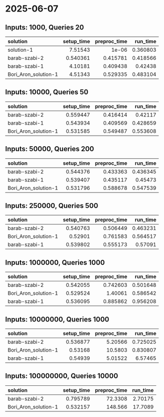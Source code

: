 # 2025-06-07

## Inputs: 1000, Queries 20

| solution             |   setup_time |   preproc_time |   run_time |
|:---------------------|-------------:|---------------:|-----------:|
| solution-1           |     7.51543  |       1e-06    |   0.360803 |
| barab-szabi-2        |     0.540361 |       0.415781 |   0.418566 |
| barab-szabi-1        |     4.10181  |       0.409438 |   0.42438  |
| Bori_Aron_solution-1 |     4.51343  |       0.529335 |   0.483104 |

## Inputs: 10000, Queries 50

| solution             |   setup_time |   preproc_time |   run_time |
|:---------------------|-------------:|---------------:|-----------:|
| barab-szabi-2        |     0.559447 |       0.416414 |   0.42117  |
| barab-szabi-1        |     0.543934 |       0.409569 |   0.428659 |
| Bori_Aron_solution-1 |     0.531585 |       0.549487 |   0.553608 |

## Inputs: 50000, Queries 200

| solution             |   setup_time |   preproc_time |   run_time |
|:---------------------|-------------:|---------------:|-----------:|
| barab-szabi-2        |     0.544376 |       0.433363 |   0.436345 |
| barab-szabi-1        |     0.539407 |       0.435117 |   0.45473  |
| Bori_Aron_solution-1 |     0.531796 |       0.588678 |   0.547539 |

## Inputs: 250000, Queries 500

| solution             |   setup_time |   preproc_time |   run_time |
|:---------------------|-------------:|---------------:|-----------:|
| barab-szabi-2        |     0.540763 |       0.506449 |   0.463231 |
| Bori_Aron_solution-1 |     0.52901  |       0.761583 |   0.564517 |
| barab-szabi-1        |     0.539802 |       0.555173 |   0.57091  |

## Inputs: 1000000, Queries 1000

| solution             |   setup_time |   preproc_time |   run_time |
|:---------------------|-------------:|---------------:|-----------:|
| barab-szabi-2        |     0.542055 |       0.742603 |   0.501648 |
| Bori_Aron_solution-1 |     0.529524 |       1.40061  |   0.586542 |
| barab-szabi-1        |     0.536095 |       0.885862 |   0.956208 |

## Inputs: 10000000, Queries 1000

| solution             |   setup_time |   preproc_time |   run_time |
|:---------------------|-------------:|---------------:|-----------:|
| barab-szabi-2        |     0.536877 |        5.20566 |   0.725025 |
| Bori_Aron_solution-1 |     0.53168  |       10.5803  |   0.830807 |
| barab-szabi-1        |     0.54939  |        5.01522 |   6.57465  |

## Inputs: 100000000, Queries 10000

| solution             |   setup_time |   preproc_time |   run_time |
|:---------------------|-------------:|---------------:|-----------:|
| barab-szabi-2        |     0.795789 |        72.3308 |    2.70175 |
| Bori_Aron_solution-1 |     0.532157 |       148.566  |   17.7089  |